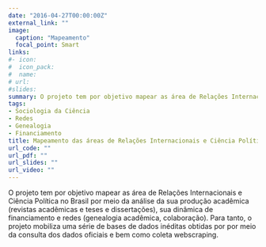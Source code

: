 ```yaml
---
date: "2016-04-27T00:00:00Z"
external_link: ""
image:
  caption: "Mapeamento"
  focal_point: Smart
links:
#- icon: 
#  icon_pack: 
#  name:
# url: 
#slides:
summary: O projeto tem por objetivo mapear as área de Relações Internacionais e Ciência Política no Brasil por meio da análise da sua produção acadêmica (revistas acadêmicas e teses e dissertações), sua dinâmica  de financiamento  e redes (genealogia acadêmica, colaboração).
tags:
- Sociologia da Ciência
- Redes
- Genealogia
- Financiamento
title: Mapeamento das áreas de Relações Internacionais e Ciência Política no Brasil
url_code: ""
url_pdf: ""
url_slides: ""
url_video: ""
---
```


O projeto tem por objetivo mapear as área de Relações Internacionais e Ciência Política no Brasil por meio da análise da sua produção acadêmica (revistas acadêmicas e teses e dissertações), sua dinâmica  de financiamento e redes (genealogia acadêmica, colaboração). Para tanto, o projeto mobiliza uma série de bases de dados inéditas obtidas por por meio da consulta dos dados oficiais e bem como coleta webscraping. 



